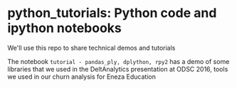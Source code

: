 # python_tutorials: Python code and ipython notebooks

We'll use this repo to share technical demos and tutorials

The notebook `tutorial - pandas_ply, dplython, rpy2` has a demo of
some libraries that we used in the DeltAnalytics presentation at
ODSC 2016, tools we used in our churn analysis for Eneza Education

